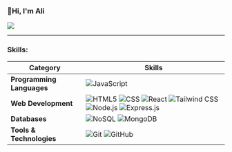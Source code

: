### 👋Hi, I'm Ali

![](https://komarev.com/ghpvc/?username=Hossaini1&label=PROFILE+VIEWS&color=fb8c00&abbreviated=true)

---
### Skills:

| Category               | Skills                                        |
|------------------------|-----------------------------------------------|
| **Programming Languages** |![JavaScript](https://img.shields.io/badge/-JavaScript-F7DF1E?logo=javascript&logoColor=black&style=flat)|
| **Web Development**    | ![HTML5](https://img.shields.io/badge/-HTML5-E34F26?logo=html5&logoColor=white&style=flat) ![CSS](https://img.shields.io/badge/-CSS-1572B6?logo=css&logoColor=white&style=flat) ![React](https://img.shields.io/badge/-React-61DAFB?logo=react&logoColor=black&style=flat) ![Tailwind CSS](https://img.shields.io/badge/-Tailwind%20CSS-38B2AC?logo=tailwind-css&logoColor=white&style=flat) ![Node.js](https://img.shields.io/badge/-Node.js-339933?logo=node.js&logoColor=white&style=flat) ![Express.js](https://img.shields.io/badge/-Express.js-000000?logo=express&logoColor=white&style=flat)                     |
| **Databases**          | ![NoSQL](https://img.shields.io/badge/-NoSQL-336791?logo=nosql&logoColor=white&style=flat) ![MongoDB](https://img.shields.io/badge/-MongoDB-47A248?logo=mongodb&logoColor=white&style=flat)                               |
| **Tools & Technologies**| ![Git](https://img.shields.io/badge/-Git-F05032?logo=git&logoColor=white&style=flat) ![GitHub](https://img.shields.io/badge/-GitHub-181717?logo=github&logoColor=white&style=flat)             |











